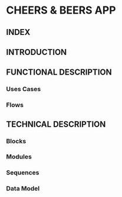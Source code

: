 # CHEERS & BEERS APP

## INDEX

## INTRODUCTION

## FUNCTIONAL DESCRIPTION
### Uses Cases
### Flows

## TECHNICAL DESCRIPTION
### Blocks
### Modules
### Sequences
### Data Model